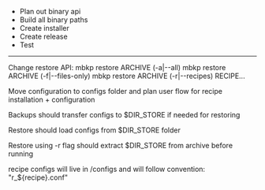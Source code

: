 - Plan out binary api
- Build all binary paths
- Create installer
- Create release
- Test


----

Change restore API:
mbkp restore ARCHIVE (-a|--all)
mbkp restore ARCHIVE (-f|--files-only)
mbkp restore ARCHIVE (-r|--recipes) RECIPE...

Move configuration to configs folder and plan user flow for recipe installation + configuration

Backups should transfer configs to $DIR_STORE if needed for restoring

Restore should load configs from $DIR_STORE folder

Restore using -r flag should extract $DIR_STORE from archive before running

recipe configs will live in /configs and will follow convention: "r_${recipe}.conf"